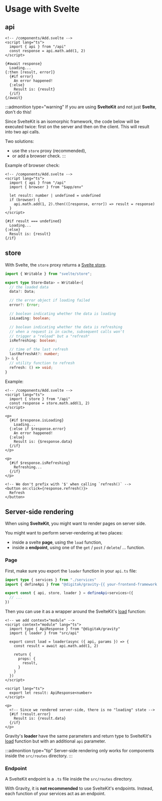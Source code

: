# Usage with Svelte

## api

```svelte
<!-- /components/Add.svelte -->
<script lang="ts">
  import { api } from "/api"
  const response = api.math.add(1, 2)
</script>

{#await response}
  Loading...
{:then [result, error]}
  {#if error}
    An error happened!
  {:else}
    Result is: {result}
  {/if}
{/await}
```

:::admonition type="warning"
If you are using **SvelteKit** and not just **Svelte**, don't do this!

Since SvelteKit is an isomorphic framework, the code below will be executed twice: first on the server and then on the client. This will result into two api calls.

Two solutions:
- use the `store` proxy (recommended),
- or add a browser check.
:::

Example of browser check:

```svelte
<!-- /components/Add.svelte -->
<script lang="ts">
  import { api } from "/api"
  import { browser } from "$app/env"

  let result: number | undefined = undefined
  if (browser) {
    api.math.add(1, 2).then(([response, error]) => result = response)
  }
</script>

{#if result === undefined}
  Loading...
{:else}
  Result is: {result}
{/if}
```

## store

With Svelte, the `store` proxy returns a [Svelte store](https://svelte.dev/docs#component-format-script-4-prefix-stores-with-$-to-access-their-values).

```ts
import { Writable } from "svelte/store";

export type Store<Data> = Writable<{
  // the loaded data
  data?: Data;

  // the error object if loading failed
  error?: Error;

  // boolean indicating whether the data is loading
  isLoading: boolean; 

  // boolean indicating whether the data is refreshing
  // when a request is in cache, subsequent calls won't
  // trigger a "reload" but a "refresh"
  isRefreshing: boolean;

  // time of the last refresh
  lastRefreshAt?: number;
}> & {
  // utility function to refresh 
  refresh: () => void;
}
```

Example:

```svelte
<!-- /components/Add.svelte -->
<script lang="ts">
  import { store } from "/api"
  const response = store.math.add(1, 2)
</script>

<p>
  {#if $response.isLoading}
    Loading...
  {:else if $response.error}
    An error happened!
  {:else}
    Result is: {$response.data}
  {/if}
</p>

<p>
  {#if $response.isRefreshing}
    Refreshing...
  {/if}
</p>

<!-- We don't prefix with '$' when calling `refresh()` -->
<button on:click={response.refresh()}>
  Refresh
</button>
```

## Server-side rendering

When using **SvelteKit**, you might want to render pages on server side.

You might want to perform server-rendering at two places:

- inside a svelte **page**, using the `load` function,
- inside a **endpoint**, using one of the `get` / `post` / `delete`/ ... function.

### Page

First, make sure you export the `loader` function in your `api.ts` file:

```typescript
import type { services } from "./services"
import { defineApi } from "@digitak/gravity-{{ your-frontend-framework }}"

export const { api, store, loader } = defineApi<services>({
  // ...
})
```

Then you can use it as a wrapper around the SvelteKit's [load](https://kit.svelte.dev/docs/loading) function:

```svelte
<!-- we add context="module" -->
<script context="module" lang="ts">
  import type { ApiResponse } from "@digitak/gravity"
  import { loader } from "src/api"

  export const load = loader(async ({ api, params }) => {
    const result = await api.math.add(1, 2)
    
    return {
      props: {
        result,
      }
    }
  })
</script>

<script lang="ts">
  export let result: ApiResponse<number>
</script>

<p>
  <!-- Since we rendered server-side, there is no "loading" state -->
  {#if !result.error}
    Result is: {result.data}
  {/if}
</p>
```

Gravity's **loader** have the same parameters and return type to SvelteKit's [load](https://kit.svelte.dev/docs/loading) function but with an additional `api` parameter.


:::admonition type="tip"
Server-side rendering only works for components inside the `src/routes` directory.
:::


### Endpoint

A SvelteKit endpoint is a `.ts` file inside the `src/routes` directory.

With Gravity, it is **not recommended** to use SvelteKit's endpoints. Instead, each function of your services act as an endpoint.
